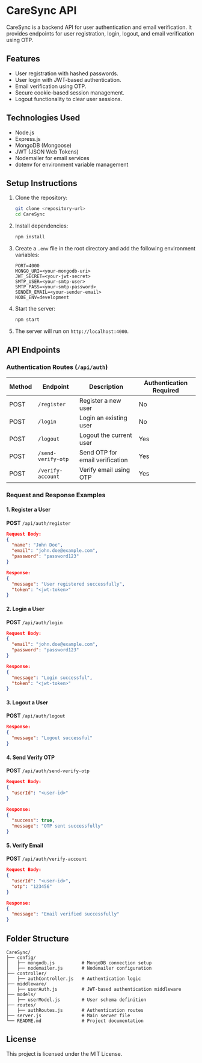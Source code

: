 # CareSync API

CareSync is a backend API for user authentication and email verification. It provides endpoints for user registration, login, logout, and email verification using OTP.

## Features

- User registration with hashed passwords.
- User login with JWT-based authentication.
- Email verification using OTP.
- Secure cookie-based session management.
- Logout functionality to clear user sessions.

## Technologies Used

- Node.js
- Express.js
- MongoDB (Mongoose)
- JWT (JSON Web Tokens)
- Nodemailer for email services
- dotenv for environment variable management

## Setup Instructions

1. Clone the repository:

   ```bash
   git clone <repository-url>
   cd CareSync
   ```

2. Install dependencies:

   ```bash
   npm install
   ```

3. Create a `.env` file in the root directory and add the following environment variables:

   ```
   PORT=4000
   MONGO_URI=<your-mongodb-uri>
   JWT_SECRET=<your-jwt-secret>
   SMTP_USER=<your-smtp-user>
   SMTP_PASS=<your-smtp-password>
   SENDER_EMAIL=<your-sender-email>
   NODE_ENV=development
   ```

4. Start the server:

   ```bash
   npm start
   ```

5. The server will run on `http://localhost:4000`.

## API Endpoints

### Authentication Routes (`/api/auth`)

| Method | Endpoint           | Description                     | Authentication Required |
| ------ | ------------------ | ------------------------------- | ----------------------- |
| POST   | `/register`        | Register a new user             | No                      |
| POST   | `/login`           | Login an existing user          | No                      |
| POST   | `/logout`          | Logout the current user         | Yes                     |
| POST   | `/send-verify-otp` | Send OTP for email verification | Yes                     |
| POST   | `/verify-account`  | Verify email using OTP          | Yes                     |

### Request and Response Examples

#### 1. Register a User

**POST** `/api/auth/register`

```json
Request Body:
{
  "name": "John Doe",
  "email": "john.doe@example.com",
  "password": "password123"
}

Response:
{
  "message": "User registered successfully",
  "token": "<jwt-token>"
}
```

#### 2. Login a User

**POST** `/api/auth/login`

```json
Request Body:
{
  "email": "john.doe@example.com",
  "password": "password123"
}

Response:
{
  "message": "Login successful",
  "token": "<jwt-token>"
}
```

#### 3. Logout a User

**POST** `/api/auth/logout`

```json
Response:
{
  "message": "Logout successful"
}
```

#### 4. Send Verify OTP

**POST** `/api/auth/send-verify-otp`

```json
Request Body:
{
  "userId": "<user-id>"
}

Response:
{
  "success": true,
  "message": "OTP sent successfully"
}
```

#### 5. Verify Email

**POST** `/api/auth/verify-account`

```json
Request Body:
{
  "userId": "<user-id>",
  "otp": "123456"
}

Response:
{
  "message": "Email verified successfully"
}
```

## Folder Structure

```
CareSync/
├── config/
│   ├── mongodb.js          # MongoDB connection setup
│   ├── nodemailer.js       # Nodemailer configuration
├── controller/
│   ├── authController.js   # Authentication logic
├── middleware/
│   ├── userAuth.js         # JWT-based authentication middleware
├── models/
│   ├── userModel.js        # User schema definition
├── routes/
│   ├── authRoutes.js       # Authentication routes
├── server.js               # Main server file
└── README.md               # Project documentation
```

## License

This project is licensed under the MIT License.
